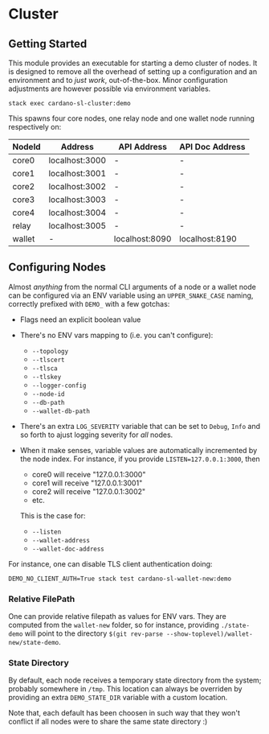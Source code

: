 # Cluster

## Getting Started

This module provides an executable for starting a demo cluster of nodes.
It is designed to remove all the overhead of setting up a configuration
and an environment and to _just work_, out-of-the-box. Minor configuration
adjustments are however possible via environment variables. 

```
stack exec cardano-sl-cluster:demo
```

This spawns four core nodes, one relay node and one wallet node
running respectively on:

| NodeId | Address        | API Address    | API Doc Address |
| ---    | ---            | ---            | ---             |
| core0  | localhost:3000 | \-             | \-              |
| core1  | localhost:3001 | \-             | \-              |
| core2  | localhost:3002 | \-             | \-              |
| core3  | localhost:3003 | \-             | \-              |
| core4  | localhost:3004 | \-             | \-              |
| relay  | localhost:3005 | \-             | \-              |
| wallet | \-             | localhost:8090 | localhost:8190  |



## Configuring Nodes

Almost _anything_ from the normal CLI arguments of a node or a wallet node can be
configured via an ENV variable using an `UPPER_SNAKE_CASE` naming, correctly
prefixed with `DEMO_` with a few gotchas:

- Flags need an explicit boolean value

- There's no ENV vars mapping to (i.e. you can't configure):
    - `--topology`
    - `--tlscert`
    - `--tlsca`
    - `--tlskey`
    - `--logger-config`
    - `--node-id`
    - `--db-path`
    - `--wallet-db-path`

- There's an extra `LOG_SEVERITY` variable that can be set to `Debug`, `Info` 
  and so forth to ajust logging severity for _all_ nodes.

- When it make senses, variable values are automatically incremented by the
  node index. For instance, if you provide `LISTEN=127.0.0.1:3000`, then 
    - core0 will receive "127.0.0.1:3000"
    - core1 will receive "127.0.0.1:3001"
    - core2 will receive "127.0.0.1:3002"
    - etc.

  This is the case for:
    - `--listen`
    - `--wallet-address`
    - `--wallet-doc-address`

For instance, one can disable TLS client authentication doing:

```
DEMO_NO_CLIENT_AUTH=True stack test cardano-sl-wallet-new:demo
```


### Relative FilePath

One can provide relative filepath as values for ENV vars. They are computed from 
the `wallet-new` folder, so for instance, providing `./state-demo` will point 
to the directory `$(git rev-parse --show-toplevel)/wallet-new/state-demo`.


### State Directory

By default, each node receives a temporary state directory from the system;
probably somewhere in `/tmp`. This location can always be overriden by 
providing an extra `DEMO_STATE_DIR` variable with a custom location.

Note that, each default has been choosen in such way that they won't conflict
if all nodes were to share the same state directory :)
